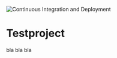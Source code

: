 ![Continuous Integration and Deployment](https://github.com/RauschSchottManuel/ci-cd-first-test/workflows/Continuous%20Integration%20and%20Deployment/badge.svg)

# Testproject

bla bla bla
